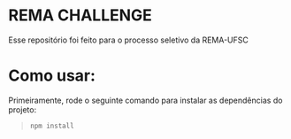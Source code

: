 # REMA CHALLENGE
Esse repositório foi feito para o processo seletivo da REMA-UFSC

# Como usar:
Primeiramente, rode o seguinte comando para instalar as dependências do projeto:

> ```npm install```